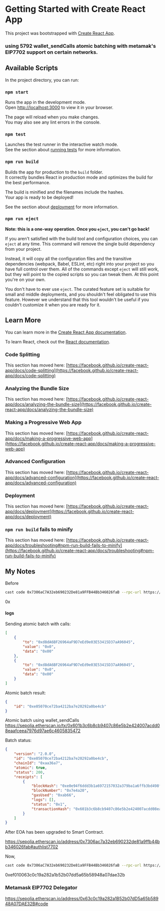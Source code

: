 # Getting Started with Create React App

This project was bootstrapped with [Create React App](https://github.com/facebook/create-react-app).

### using 5792 wallet_sendCalls atomic batching with metamak's EIP7702 support on certain networks.

## Available Scripts

In the project directory, you can run:

### `npm start`

Runs the app in the development mode.\
Open [http://localhost:3000](http://localhost:3000) to view it in your browser.

The page will reload when you make changes.\
You may also see any lint errors in the console.

### `npm test`

Launches the test runner in the interactive watch mode.\
See the section about [running tests](https://facebook.github.io/create-react-app/docs/running-tests) for more information.

### `npm run build`

Builds the app for production to the `build` folder.\
It correctly bundles React in production mode and optimizes the build for the best performance.

The build is minified and the filenames include the hashes.\
Your app is ready to be deployed!

See the section about [deployment](https://facebook.github.io/create-react-app/docs/deployment) for more information.

### `npm run eject`

**Note: this is a one-way operation. Once you `eject`, you can't go back!**

If you aren't satisfied with the build tool and configuration choices, you can `eject` at any time. This command will remove the single build dependency from your project.

Instead, it will copy all the configuration files and the transitive dependencies (webpack, Babel, ESLint, etc) right into your project so you have full control over them. All of the commands except `eject` will still work, but they will point to the copied scripts so you can tweak them. At this point you're on your own.

You don't have to ever use `eject`. The curated feature set is suitable for small and middle deployments, and you shouldn't feel obligated to use this feature. However we understand that this tool wouldn't be useful if you couldn't customize it when you are ready for it.

## Learn More

You can learn more in the [Create React App documentation](https://facebook.github.io/create-react-app/docs/getting-started).

To learn React, check out the [React documentation](https://reactjs.org/).

### Code Splitting

This section has moved here: [https://facebook.github.io/create-react-app/docs/code-splitting](https://facebook.github.io/create-react-app/docs/code-splitting)

### Analyzing the Bundle Size

This section has moved here: [https://facebook.github.io/create-react-app/docs/analyzing-the-bundle-size](https://facebook.github.io/create-react-app/docs/analyzing-the-bundle-size)

### Making a Progressive Web App

This section has moved here: [https://facebook.github.io/create-react-app/docs/making-a-progressive-web-app](https://facebook.github.io/create-react-app/docs/making-a-progressive-web-app)

### Advanced Configuration

This section has moved here: [https://facebook.github.io/create-react-app/docs/advanced-configuration](https://facebook.github.io/create-react-app/docs/advanced-configuration)

### Deployment

This section has moved here: [https://facebook.github.io/create-react-app/docs/deployment](https://facebook.github.io/create-react-app/docs/deployment)

### `npm run build` fails to minify

This section has moved here: [https://facebook.github.io/create-react-app/docs/troubleshooting#npm-run-build-fails-to-minify](https://facebook.github.io/create-react-app/docs/troubleshooting#npm-run-build-fails-to-minify)

## My Notes

Before
```bash
cast code 0x7306aC7A32eb690232De81a9FFB44Bb346026faB --rpc-url https://sepolia.drpc.org
```
0x

#### logs

Sending atomic batch with calls: 
```json
[
    {
        "to": "0xd8dA6BF26964aF9D7eEd9e03E53415D37aA96045",
        "value": "0x0",
        "data": "0x00"
    },
    {
        "to": "0xd8dA6BF26964aF9D7eEd9e03E53415D37aA96045",
        "value": "0x0",
        "data": "0x00"
    }
]
```

Atomic batch result:
```json
{
    "id": "0xe05070ce72ba4212ba7e20292a0be4cb"
}
```

Atomic batch using wallet_sendCalls
https://sepolia.etherscan.io/tx/0x601b3c6b8cb9407c86e5b2e424007acdd08eaafceea7976d97ae6c4605835472

Batch status: 
```json
{
    "version": "2.0.0",
    "id": "0xe05070ce72ba4212ba7e20292a0be4cb",
    "chainId": "0xaa36a7",
    "atomic": true,
    "status": 200,
    "receipts": [
        {
            "blockHash": "0xe0e94f6ddd3b1a6972157032a379ba1a6ffb3bd498f43be7d16bd12f9263cd54",
            "blockNumber": "0x7e4a20",
            "gasUsed": "0xab66",
            "logs": [],
            "status": "0x1",
            "transactionHash": "0x601b3c6b8cb9407c86e5b2e424007acdd08eaafceea7976d97ae6c4605835472"
        }
    ]
}
```

After EOA has been upgraded to Smart Contract.

https://sepolia.etherscan.io/address/0x7306ac7a32eb690232de81a9ffb44bb346026fab#authlist7702


Now,
```bash
cast code 0x7306aC7A32eb690232De81a9FFB44Bb346026faB --rpc-url https://sepolia.drpc.org
```
0xef010063c0c19a282a1b52b07dd5a65b58948a07dae32b

### Metamask EIP7702 Delegator
https://sepolia.etherscan.io/address/0x63c0c19a282a1B52b07dD5a65b58948A07DAE32B#code
